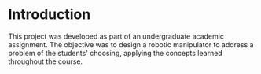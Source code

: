 # Introduction

This project was developed as part of an undergraduate academic assignment. The objective was to design a robotic manipulator to address a problem of the students' choosing, applying the concepts learned throughout the course.
